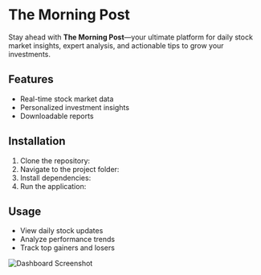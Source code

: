 # The Morning Post

Stay ahead with **The Morning Post**—your ultimate platform for daily stock market insights, expert analysis, and actionable tips to grow your investments.

## Features
- Real-time stock market data
- Personalized investment insights
- Downloadable reports

## Installation
1. Clone the repository:
2. Navigate to the project folder:
3. Install dependencies:
4. Run the application:


## Usage
- View daily stock updates
- Analyze performance trends
- Track top gainers and losers

![Dashboard Screenshot](newsorartical.jpeg)





